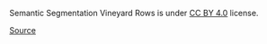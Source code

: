 Semantic Segmentation Vineyard Rows is under [CC BY 4.0](https://creativecommons.org/licenses/by/4.0) license.

[Source](https://zenodo.org/records/4601472#.YcBSrHXMJNg)
